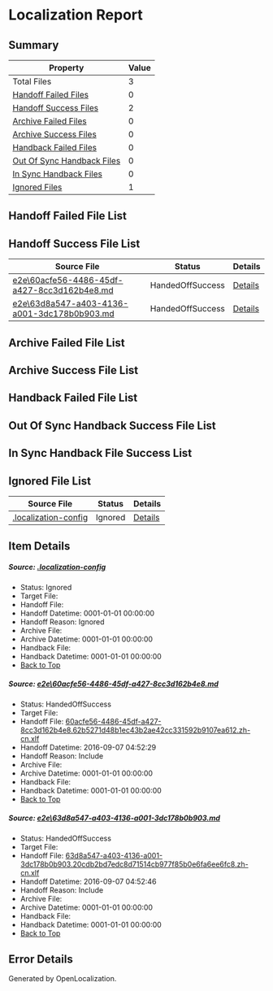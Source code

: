 # <a name='report-top'></a> Localization Report

## Summary
 Property | Value 
 -------- | ----- 
 Total Files | 3
[ Handoff Failed Files ](#handoff-failed-list)| 0
[ Handoff Success Files ](#handoff-success-list)| 2
[ Archive Failed Files ](#archive-failed-list)| 0
[ Archive Success Files ](#archive-success-list)| 0
[ Handback Failed Files ](#handback-failed-list)| 0
[ Out Of Sync Handback Files ](#outofsync-handback-success-list)| 0
[ In Sync Handback Files ](#insync-handback-success-list)| 0
[ Ignored Files ](#ignored-list)| 1

## <a name='handoff-failed-list'></a> Handoff Failed File List

## <a name='handoff-success-list'></a> Handoff Success File List
 Source File | Status | Details 
 ----------- | ------ | ------- 
 [e2e\60acfe56-4486-45df-a427-8cc3d162b4e8.md](https://github.com/OpenLocalizationTestOrg/ol-test0/blob/eefdf78a4dfe36567b77a2d78daf2e5f59b700a5/e2e/60acfe56-4486-45df-a427-8cc3d162b4e8.md) | HandedOffSuccess | [Details](#2e2309cac96c4a2e3e1a4f09c9adfb204da26e621)
 [e2e\63d8a547-a403-4136-a001-3dc178b0b903.md](https://github.com/OpenLocalizationTestOrg/ol-test0/blob/4fa17c8f1e12d9c666e4ad782f0c3d6a7a1ccfd8/e2e/63d8a547-a403-4136-a001-3dc178b0b903.md) | HandedOffSuccess | [Details](#1c60c6ba6d14ab30bb3a8deff8d87508c82a396c2)

## <a name='archive-failed-list'></a> Archive Failed File List

## <a name='archive-success-list'></a> Archive Success File List

## <a name='handback-failed-list'></a> Handback Failed File List

## <a name='outofsync-handback-success-list'></a> Out Of Sync Handback Success File List

## <a name='insync-handback-success-list'></a> In Sync Handback File Success List

## <a name='ignored-list'></a> Ignored File List
 Source File | Status | Details 
 ----------- | ------ | ------- 
 [.localization-config](https://github.com/OpenLocalizationTestOrg/ol-test0/blob/4fa17c8f1e12d9c666e4ad782f0c3d6a7a1ccfd8/.localization-config) | Ignored | [Details](#3d4f252ac210baf56311d7e97dcc2db10974dbd20)

## Item Details
##### <a name='3d4f252ac210baf56311d7e97dcc2db10974dbd20'></a> Source: [.localization-config](https://github.com/OpenLocalizationTestOrg/ol-test0/blob/4fa17c8f1e12d9c666e4ad782f0c3d6a7a1ccfd8/.localization-config)
* Status: Ignored
* Target File: 
* Handoff File: 
* Handoff Datetime: 0001-01-01 00:00:00
* Handoff Reason: Ignored
* Archive File: 
* Archive Datetime: 0001-01-01 00:00:00
* Handback File: 
* Handback Datetime: 0001-01-01 00:00:00
* [Back to Top](#report-top)

##### <a name='2e2309cac96c4a2e3e1a4f09c9adfb204da26e621'></a> Source: [e2e\60acfe56-4486-45df-a427-8cc3d162b4e8.md](https://github.com/OpenLocalizationTestOrg/ol-test0/blob/eefdf78a4dfe36567b77a2d78daf2e5f59b700a5/e2e/60acfe56-4486-45df-a427-8cc3d162b4e8.md)
* Status: HandedOffSuccess
* Target File: 
* Handoff File: [60acfe56-4486-45df-a427-8cc3d162b4e8.62b5271d48b1ec43b2ae42cc331592b9107ea612.zh-cn.xlf](https://github.com/OpenLocalizationTestOrg/ol-test0-handoff/blob/3a88520c082fc4c1a0a20132f70479fbf822ecc2/ol-handoff/OpenLocalizationTestOrg/ol-test0-zhcn/ci/ht/60acfe56-4486-45df-a427-8cc3d162b4e8.62b5271d48b1ec43b2ae42cc331592b9107ea612.zh-cn.xlf)
* Handoff Datetime: 2016-09-07 04:52:29
* Handoff Reason: Include
* Archive File: 
* Archive Datetime: 0001-01-01 00:00:00
* Handback File: 
* Handback Datetime: 0001-01-01 00:00:00
* [Back to Top](#report-top)

##### <a name='1c60c6ba6d14ab30bb3a8deff8d87508c82a396c2'></a> Source: [e2e\63d8a547-a403-4136-a001-3dc178b0b903.md](https://github.com/OpenLocalizationTestOrg/ol-test0/blob/4fa17c8f1e12d9c666e4ad782f0c3d6a7a1ccfd8/e2e/63d8a547-a403-4136-a001-3dc178b0b903.md)
* Status: HandedOffSuccess
* Target File: 
* Handoff File: [63d8a547-a403-4136-a001-3dc178b0b903.20cdb2bd7edc8d71514cb977f85b0e6fa6ee6fc8.zh-cn.xlf](https://github.com/OpenLocalizationTestOrg/ol-test0-handoff/blob/56764134578043ec8ac7cad40f83875b0b61f746/ol-handoff/OpenLocalizationTestOrg/ol-test0-zhcn/ci/ht/63d8a547-a403-4136-a001-3dc178b0b903.20cdb2bd7edc8d71514cb977f85b0e6fa6ee6fc8.zh-cn.xlf)
* Handoff Datetime: 2016-09-07 04:52:46
* Handoff Reason: Include
* Archive File: 
* Archive Datetime: 0001-01-01 00:00:00
* Handback File: 
* Handback Datetime: 0001-01-01 00:00:00
* [Back to Top](#report-top)


## Error Details

Generated by OpenLocalization.
